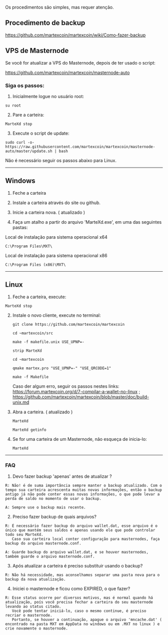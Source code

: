 Os procedimentos são simples, mas requer atenção.

## Procedimento de backup

https://github.com/martexcoin/martexcoin/wiki/Como-fazer-backup


## VPS de Masternode

Se você for atualizar a VPS do Masternode, depois de ter usado o script:

https://github.com/martexcoin/martexcoin/masternode-auto

### Siga os passos:

1. Inicialmente logue no usuário root: 

`su root`

2. Pare a carteira:

`MarteXd stop`

3. Execute o script de update:

`sudo curl -o- https://raw.githubusercontent.com/martexcoin/martexcoin/masternode-auto/master/update.sh | bash`

Não é necessário seguir os passos abaixo para Linux.

***



## Windows 

1. Feche a carteira

2. Instale a carteira através do site ou github.

3. Inicie a carteira nova. ( atualizado )

4. Faça um atalho a partir do arquivo 'MarteXd.exe',
 em uma das seguintes pastas:
 
Local de instalação para sistema operacional x64

`C:\Program Files\MXT\`

Local de instalação para sistema operacional x86

`C:\Program Files (x86)\MXT\`

***


## Linux

1. Feche a carteira, execute:

  `MarteXd stop`

2. Instale o novo cliente, execute no terminal:

   `git clone https://github.com/martexcoin/martexcoin`
  
   `cd ~martexcoin/src`

   `make -f makefile.unix USE_UPNP=-`

   `strip MarteXd`

   `cd ~martexcoin`
   
   `qmake martex.pro "USE_UPNP=-" "USE_QRCODE=1"`

   `make -f Makefile`

	Caso der algum erro, seguir os passos nestes links: https://forum.martexcoin.org/d/7-compilar-a-wallet-no-linux ; https://github.com/martexcoin/martexcoin/blob/master/doc/build-unix.md 

3. Abra a carteira. ( atualizado )

   `MarteXd`

   `MarteXd getinfo`

4. Se for uma carteira de um Masternode, não esqueça de inicia-lo:

   `MarteXd`


***



### FAQ

1. Devo fazer backup 'apenas' antes de atualizar ?
```
R: Não! é de suma importância sempre manter o backup atualizado. Com o tempo sua carteira acrescenta muitas novas informações, então o backup antigo já não pode conter essas novas informações, o que pode levar a perda de saldo no momento de usar o backup.
 
A: Sempre use o backup mais recente.
```

2. Preciso fazer backup de quais arquivos?

```
R: É necessário fazer backup do arquivo wallet.dat, esse arquivo é o único que mantém seus saldos e apenas usando ele que pode controlar todo seu MarteXd.
   Caso sua carteira local conter configuração para masternodes, faça backup do arquivo masternode.conf.
 
A: Guarde backup do arquivo wallet.dat, e se houver masternodes, também guarde o arquivo masternode.conf.
```

3. Após atualizar a carteira é preciso substituir usando o backup?
```
R: Não há necessidade, mas aconselhamos separar uma pasta nova para o backup da nova atualização.
```

4. Iniciei o masternode e ficou como EXPIRED, o que fazer?
```
R: Esse status ocorre por diversos motivos, mas é normal quando há atualização, poís você precisa fechar a carteira do seu masternode levando ao status citado.
   Você pode tentar iniciá-lo, caso o mesmo continue, é preciso recriar o masternode. 
   Portanto, se houver a continuação, apague o arquivo 'mncache.dat' ( encontrado na pasta MXT em AppData no windows ou em .MXT no linux ) e crie novamente o masternode.
```
